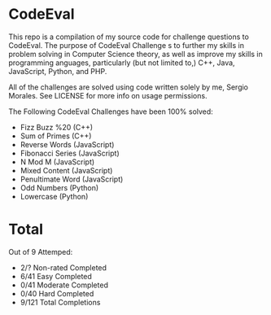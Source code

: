CodeEval
========

This repo is a compilation of my source code for challenge questions to CodeEval. The purpose of CodeEval Challenge 
s to further my skills in problem solving in Computer Science theory, as well as improve my skills in programming 
anguages, particularly (but not limited to,) C++, Java, JavaScript, Python, and PHP.

All of the challenges are solved using code written solely by me, Sergio Morales. See LICENSE for more info 
on usage permissions.

The Following CodeEval Challenges have been 100% solved:

- Fizz Buzz    %20    (C++)
- Sum of Primes    (C++)
- Reverse Words    (JavaScript)
- Fibonacci Series (JavaScript)
- N Mod M          (JavaScript)
- Mixed Content    (JavaScript)
- Penultimate Word (JavaScript)
- Odd Numbers      (Python)
- Lowercase        (Python)

Total
=====

Out of 9 Attemped:

- 2/?   Non-rated Completed
- 6/41  Easy Completed 
- 0/41  Moderate Completed 
- 0/40  Hard Completed 
- 9/121 Total Completions 

